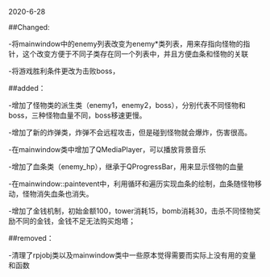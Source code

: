 2020-6-28

##Changed:

-将mainwindow中的enemy列表改变为enemy*类列表，用来存指向怪物的指针，这个改变方便于不同子类存在同一个列表中，并且方便血条和怪物的关联

-将游戏胜利条件更改为击败boss，


##added：

-增加了怪物类的派生类（enemy1，enemy2，boss），分别代表不同怪物和boss，三种怪物血量不同，boss移速更慢。

-增加了新的炸弹类，炸弹不会远程攻击，但是碰到怪物就会爆炸，伤害很高。

-在mainwindow类中增加了QMediaPlayer，可以播放背景音乐

-增加了血条类（enemy_hp），继承于QProgressBar，用来显示怪物的血量

-在mainwindow::paintevent中，利用循环和遍历实现血条的绘制，血条随怪物移动，怪物消失血条也消失。

-增加了金钱机制，初始金额100，tower消耗15，bomb消耗30，击杀不同怪物奖励不同的金钱，金钱不足无法购买炮塔；

##removed：

-清理了rpjobj类以及mainwindow类中一些原本觉得需要而实际上没有用的变量和函数
